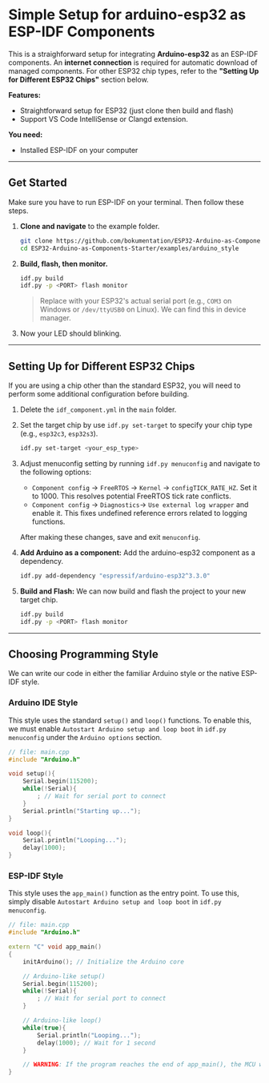 # Simple Setup for arduino-esp32 as ESP-IDF Components

This is a straighforward setup for integrating **Arduino-esp32** as an ESP-IDF components. An **internet connection** is required for automatic download of managed components. For other ESP32 chip types, refer to the **"Setting Up for Different ESP32 Chips"** section below.

**Features:**
- Straightforward setup for ESP32 (just clone then build and flash)
- Support VS Code IntelliSense or Clangd extension.

**You need:**
- Installed ESP-IDF on your computer

---
## Get Started
Make sure you have to run ESP-IDF on your terminal. Then follow these steps.
1. **Clone and navigate** to the example folder.
    ```bash
    git clone https://github.com/bokumentation/ESP32-Arduino-as-Components-Starter.git
    cd ESP32-Arduino-as-Components-Starter/examples/arduino_style
    ```
2. **Build, flash, then monitor.**
    ```bash
    idf.py build
    idf.py -p <PORT> flash monitor
    ```
    >
    > Replace <PORT> with your ESP32's actual serial port (e.g., `COM3` on Windows or `/dev/ttyUSB0` on Linux). We can find this in device manager.
3. Now your LED should blinking.

---
## Setting Up for Different ESP32 Chips
If you are using a chip other than the standard ESP32, you will need to perform some additional configuration before building.
1. Delete the `idf_component.yml` in the `main` folder.
2. Set the target chip by use `idf.py set-target` to specify your chip type (e.g., `esp32c3`, `esp32s3`).
    ```bash
    idf.py set-target <your_esp_type>
    ```
3. Adjust menuconfig setting by running `idf.py menuconfig` and navigate to the following options:
    - `Component config` -> `FreeRTOS` -> `Kernel` -> `configTICK_RATE_HZ`. Set it to 1000. This resolves potential FreeRTOS tick rate conflicts.
    - `Component config` -> `Diagnostics`-> `Use external log wrapper` and enable it. This fixes undefined reference errors related to logging functions.

    After making these changes, save and exit `menuconfig`.

4. **Add Arduino as a component:** Add the arduino-esp32 component as a dependency.
    ```bash
    idf.py add-dependency "espressif/arduino-esp32^3.3.0"
    ```
5. **Build and Flash:** We can now build and flash the project to your new target chip.
    ```bash
    idf.py build
    idf.py -p <PORT> flash monitor
    ```

---
## Choosing Programming Style

We can write our code in either the familiar Arduino style or the native ESP-IDF style.

### Arduino IDE Style
This style uses the standard `setup()` and `loop()` functions. To enable this, we must enable `Autostart Arduino setup and loop boot` in `idf.py menuconfig` under the `Arduino options` section.

```cpp
// file: main.cpp
#include "Arduino.h"

void setup(){
    Serial.begin(115200);
    while(!Serial){
        ; // Wait for serial port to connect
    }
    Serial.println("Starting up...");
}

void loop(){
    Serial.println("Looping...");
    delay(1000);
}
```


### ESP-IDF Style
This style uses the `app_main()` function as the entry point. To use this, simply disable `Autostart Arduino setup and loop boot` in `idf.py menuconfig`.
```cpp
// file: main.cpp
#include "Arduino.h"

extern "C" void app_main()
{
    initArduino(); // Initialize the Arduino core

    // Arduino-like setup()
    Serial.begin(115200);
    while(!Serial){
        ; // Wait for serial port to connect
    }

    // Arduino-like loop()
    while(true){
        Serial.println("Looping...");
        delay(1000); // Wait for 1 second
    }

    // WARNING: If the program reaches the end of app_main(), the MCU will restart.
}
```